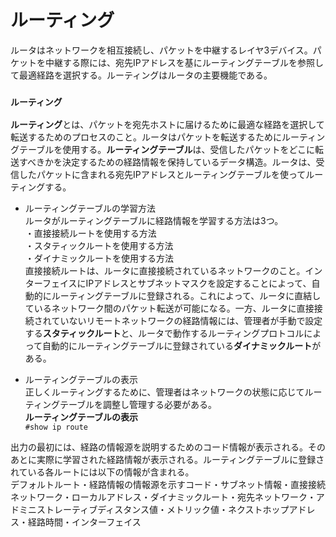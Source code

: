 # ルーティング
ルータはネットワークを相互接続し、パケットを中継するレイヤ3デバイス。パケットを中継する際には、宛先IPアドレスを基にルーティングテーブルを参照して最適経路を選択する。ルーティングはルータの主要機能である。

### `ルーティング`
**ルーティング**とは、パケットを宛先ホストに届けるために最適な経路を選択して転送するためのプロセスのこと。ルータはパケットを転送するためにルーティングテーブルを使用する。**ルーティングテーブル**は、受信したパケットをどこに転送すべきかを決定するための経路情報を保持しているデータ構造。ルータは、受信したパケットに含まれる宛先IPアドレスとルーティングテーブルを使ってルーティングする。

- ルーティングテーブルの学習方法  
ルータがルーティングテーブルに経路情報を学習する方法は3つ。  
・直接接続ルートを使用する方法  
・スタティックルートを使用する方法  
・ダイナミックルートを使用する方法  
直接接続ルートは、ルータに直接接続されているネットワークのこと。インターフェイスにIPアドレスとサブネットマスクを設定することによって、自動的にルーティングテーブルに登録される。これによって、ルータに直結しているネットワーク間のパケット転送が可能になる。一方、ルータに直接接続されていないリモートネットワークの経路情報には、管理者が手動で設定する**スタティックルート**と、ルータで動作するルーティングプロトコルによって自動的にルーティングテーブルに登録されている**ダイナミックルート**がある。

- ルーティングテーブルの表示  
正しくルーティングするために、管理者はネットワークの状態に応じてルーティングテーブルを調整し管理する必要がある。  
**ルーティングテーブルの表示**  
`#show ip route`

出力の最初には、経路の情報源を説明するためのコード情報が表示される。そのあとに実際に学習された経路情報が表示される。ルーティングテーブルに登録されている各ルートには以下の情報が含まれる。  
デフォルトルート・経路情報の情報源を示すコード・サブネット情報・直接接続ネットワーク・ローカルアドレス・ダイナミックルート・宛先ネットワーク・アドミニストレーティブディスタンス値・メトリック値・ネクストホップアドレス・経路時間・インターフェイス
